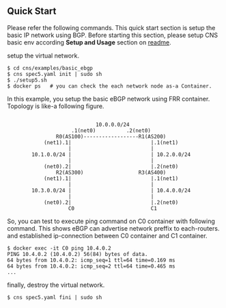 
## Quick Start

Please refer the following commands. This quick start section is
setup the basic IP network using BGP. Before starting this section,
please setup CNS basic env according **Setup and Usage** section
on [readme](README.md).

setup the virtual network.
```
$ cd cns/examples/basic_ebgp
$ cns spec5.yaml init | sudo sh
$ ./setup5.sh
$ docker ps   # you can check the each network node as-a Container.
```

In this example, you setup the basic eBGP network using FRR container.
Topology is like-a following figure.

```

                             10.0.0.0/24
                     .1(net0)          .2(net0)
                R0(AS100)------------------R1(AS200)
            (net1).1|                          |.1(net1)
                    |                          |
        10.1.0.0/24 |                          | 10.2.0.0/24
                    |                          |
            (net0).2|                          |.2(net0)
                R2(AS300)                  R3(AS400)
            (net1).1|                          |.1(net1)
                    |                          |
        10.3.0.0/24 |                          | 10.4.0.0/24
                    |                          |
            (net0).2|                          |.2(net0)
                    C0                         C1

```

So, you can test to execute ping command on C0 container
with following command. This shows eBGP can advertise
network preffix to each-routers. and established ip-connection
between C0 container and C1 container.

```
$ docker exec -it C0 ping 10.4.0.2
PING 10.4.0.2 (10.4.0.2) 56(84) bytes of data.
64 bytes from 10.4.0.2: icmp_seq=1 ttl=64 time=0.169 ms
64 bytes from 10.4.0.2: icmp_seq=2 ttl=64 time=0.465 ms
...
```

finally, destroy the virtual network.
```
$ cns spec5.yaml fini | sudo sh
```
